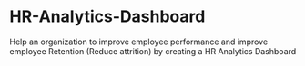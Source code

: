 # HR-Analytics-Dashboard
Help an organization to improve employee performance and improve employee Retention (Reduce attrition) by creating a HR Analytics Dashboard
